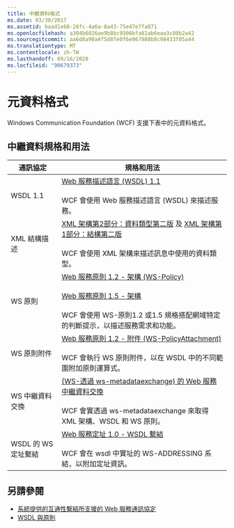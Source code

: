 ```yaml
---
title: 中繼資料格式
ms.date: 03/30/2017
ms.assetid: baad1e68-28fc-4a6a-8a43-75e47e7fa871
ms.openlocfilehash: a304b6026ae9b8bc9506bfa82ab6eaa3c80b2a42
ms.sourcegitcommit: aa6d8a90a4f5d8fe0f6e967980b8c98433f05a44
ms.translationtype: MT
ms.contentlocale: zh-TW
ms.lasthandoff: 09/16/2020
ms.locfileid: "90679373"
---
```

# <a name="metadata-formats"></a>元資料格式

Windows Communication Foundation (WCF) 支援下表中的元資料格式。  
  
## <a name="metadata-specifications-and-usage"></a>中繼資料規格和用法  
  
|通訊協定|規格和用法|  
|--------------|-----------------------------|  
|WSDL 1.1|[Web 服務描述語言 (WSDL) 1.1](https://www.w3.org/TR/wsdl/)<br /><br /> WCF 會使用 Web 服務描述語言 (WSDL) 來描述服務。|  
|XML 結構描述|[XML 架構第2部分：資料類型第二版](https://www.w3.org/TR/2004/REC-xmlschema-2-20041028/) 及 [XML 架構第1部分：結構第二版](https://www.w3.org/TR/2004/REC-xmlschema-1-20041028/)<br /><br /> WCF 會使用 XML 架構來描述訊息中使用的資料類型。|  
|WS 原則|[Web 服務原則 1.2 - 架構 (WS-Policy)](https://www.w3.org/Submission/WS-Policy/)<br /><br /> [Web 服務原則 1.5 - 架構](https://www.w3.org/TR/ws-policy/)<br /><br /> WCF 會使用 WS-原則1.2 或1.5 規格搭配網域特定的判斷提示，以描述服務需求和功能。|  
|WS 原則附件|[Web 服務原則 1.2 - 附件 (WS-PolicyAttachment)](https://www.w3.org/Submission/WS-PolicyAttachment/)<br /><br /> WCF 會執行 WS 原則附件，以在 WSDL 中的不同範圍附加原則運算式。|  
|WS 中繼資料交換|[ (WS-透過 ws-metadataexchange) 的 Web 服務中繼資料交換 ](https://www.w3.org/TR/ws-metadata-exchange/)<br /><br /> WCF 會實透過 ws-metadataexchange 來取得 XML 架構、WSDL 和 WS 原則。|  
|WSDL 的 WS 定址繫結|[Web 服務定址 1.0 - WSDL 繫結](https://www.w3.org/TR/ws-addr-wsdl/)<br /><br /> WCF 會在 wsdl 中實址的 WS-ADDRESSING 系結，以附加定址資訊。|  
  
## <a name="see-also"></a>另請參閱

- [系統提供的互通性繫結所支援的 Web 服務通訊協定](web-services-protocols-supported-by-system-provided-interoperability-bindings.md)
- [WSDL 與原則](wsdl-and-policy.md)
